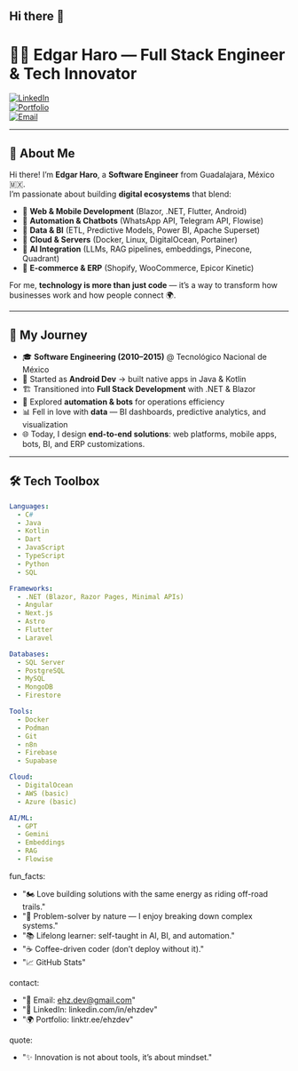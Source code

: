 ## Hi there 👋

# 👨‍💻 Edgar Haro — Full Stack Engineer & Tech Innovator  

[![LinkedIn](https://img.shields.io/badge/LinkedIn-EdgarHaro-blue?style=flat-square&logo=linkedin)](https://www.linkedin.com/in/ehzdev)  
[![Portfolio](https://img.shields.io/badge/Portfolio-Linktree-ff7b00?style=flat-square&logo=linktree)](https://linktr.ee/ehzdev)  
[![Email](https://img.shields.io/badge/Email-ehz.dev@gmail.com-red?style=flat-square&logo=gmail)](mailto:ehz.dev@gmail.com)  

---

## 🌟 About Me  

Hi there! I’m **Edgar Haro**, a **Software Engineer** from Guadalajara, México 🇲🇽.  
I’m passionate about building **digital ecosystems** that blend:  

- 🔹 **Web & Mobile Development** (Blazor, .NET, Flutter, Android)  
- 🔹 **Automation & Chatbots** (WhatsApp API, Telegram API, Flowise)  
- 🔹 **Data & BI** (ETL, Predictive Models, Power BI, Apache Superset)  
- 🔹 **Cloud & Servers** (Docker, Linux, DigitalOcean, Portainer)  
- 🔹 **AI Integration** (LLMs, RAG pipelines, embeddings, Pinecone, Quadrant)  
- 🔹 **E-commerce & ERP** (Shopify, WooCommerce, Epicor Kinetic)  

For me, **technology is more than just code** — it’s a way to transform how businesses work and how people connect 🌍.  

---

## 🚀 My Journey  

- 🎓 **Software Engineering (2010–2015)** @ Tecnológico Nacional de México  
- 📱 Started as **Android Dev** → built native apps in Java & Kotlin  
- 🏗️ Transitioned into **Full Stack Development** with .NET & Blazor  
- 🤖 Explored **automation & bots** for operations efficiency  
- 📊 Fell in love with **data** — BI dashboards, predictive analytics, and visualization  
- 🌐 Today, I design **end-to-end solutions**: web platforms, mobile apps, bots, BI, and ERP customizations.  

---

## 🛠️ Tech Toolbox  

```yaml
Languages:
  - C#
  - Java
  - Kotlin
  - Dart
  - JavaScript
  - TypeScript
  - Python
  - SQL

Frameworks:
  - .NET (Blazor, Razor Pages, Minimal APIs)
  - Angular
  - Next.js
  - Astro
  - Flutter
  - Laravel

Databases:
  - SQL Server
  - PostgreSQL
  - MySQL
  - MongoDB
  - Firestore

Tools:
  - Docker
  - Podman
  - Git
  - n8n
  - Firebase
  - Supabase

Cloud:
  - DigitalOcean
  - AWS (basic)
  - Azure (basic)

AI/ML:
  - GPT
  - Gemini
  - Embeddings
  - RAG
  - Flowise
```

fun_facts:
  - "🏍️ Love building solutions with the same energy as riding off-road trails."
  - "🧩 Problem-solver by nature — I enjoy breaking down complex systems."
  - "📚 Lifelong learner: self-taught in AI, BI, and automation."
  - "☕ Coffee-driven coder (don’t deploy without it)."
  - "📈 GitHub Stats"

contact:
  - "💌 Email: ehz.dev@gmail.com"
  - "🔗 LinkedIn: linkedin.com/in/ehzdev"
  - "🌍 Portfolio: linktr.ee/ehzdev"

quote:
  - "✨ Innovation is not about tools, it’s about mindset."
